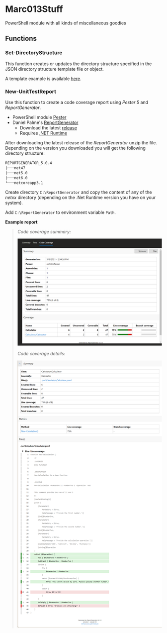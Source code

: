 # Marc013Stuff

PowerShell module with all kinds of miscellaneous goodies

## Functions

### **Set-DirectoryStructure**

  This function creates or updates the directory structure specified in the JSON directory structure template file or object.

  A template example is available [here][1].

### **New-UnitTestReport**

  Use this function to create a code coverage report using _Pester 5_ and _ReportGenerator_.

- PowerShell module [Pester][2]
- Daniel Palme's [ReportGenerator][3]
    - Download the latest [release][4]
    - Requires [.NET Runtime][5]

After downloading the latest release of the _ReportGenerator_ unzip the file. Depending on the version you downloaded you will get the following directory structure:

```text
REPORTGENERATOR_5.0.4
├───net47
├───net5.0
├───net6.0
└───netcoreapp3.1
```

Create directory `C:\ReportGenerator` and copy the content of any of the _netxx_ directory (depending on the .Net Runtime version you have on your system).

Add `C:\ReportGenerator` to environment variable `Path`.

**Example report**

> _Code coverage summary:_
> 
> ![Screenshot showing coverage summary.](media/codeCoverageSummary.png)
> 
> _Code coverage details:_
> 
> ![Screenshot showing coverage details.](media/codeCoverageDetails.png)

[1]: https://github.com/Marc013/Marc013Stuff/blob/main/Example/ExampleDirectoryStructure.json
[2]: https://www.powershellgallery.com/packages/Pester
[3]: https://danielpalme.github.io/ReportGenerator/
[4]: https://github.com/danielpalme/ReportGenerator/releases
[5]: https://dotnet.microsoft.com/en-us/download/dotnet